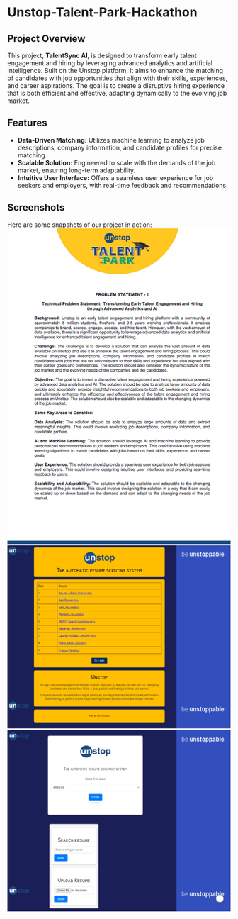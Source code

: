 # Unstop-Talent-Park-Hackathon

## Project Overview
This project, **TalentSync AI**, is designed to transform early talent engagement and hiring by leveraging advanced analytics and artificial intelligence. Built on the Unstop platform, it aims to enhance the matching of candidates with job opportunities that align with their skills, experiences, and career aspirations. The goal is to create a disruptive hiring experience that is both efficient and effective, adapting dynamically to the evolving job market.

## Features
- **Data-Driven Matching:** Utilizes machine learning to analyze job descriptions, company information, and candidate profiles for precise matching.
- **Scalable Solution:** Engineered to scale with the demands of the job market, ensuring long-term adaptability.
- **Intuitive User Interface:** Offers a seamless user experience for job seekers and employers, with real-time feedback and recommendations.

## Screenshots
Here are some snapshots of our project in action:
![Screenshot 1](/Screenshot%202024-06-25%20143611.png)
![Screenshot 2](/Screenshot_25-6-2024_143347_192.168.174.221.jpeg)
![Screenshot 3](/Screenshot_25-6-2024_143420_192.168.174.221.jpeg)

